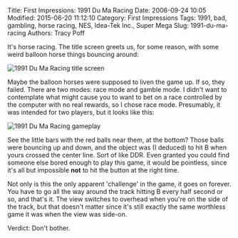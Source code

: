 Title: First Impressions: 1991 Du Ma Racing
Date: 2006-09-24 10:05
Modified: 2015-06-20 11:12:10
Category: First Impressions
Tags: 1991, bad, gambling, horse racing, NES, Idea-Tek Inc., Super Mega
Slug: 1991-du-ma-racing
Authors: Tracy Poff

It's horse racing. The title screen greets us, for some reason, with some weird balloon horse things bouncing around:

![1991 Du Ma Racing title screen]({filename}images/1991-Du-Ma-Racing_01.png)

Maybe the balloon horses were supposed to liven the game up. If so, they failed. There are two modes: race mode and gamble mode. I didn't want to contemplate what might cause you to want to bet on a race controlled by the computer with no real rewards, so I chose race mode. Presumably, it was intended for two players, but it looks like this:

![1991 Du Ma Racing gameplay]({filename}images/1991-Du-Ma-Racing_02.png)

See the little bars with the red balls near them, at the bottom? Those balls were bouncing up and down, and the object was (I deduced) to hit B when yours crossed the center line. Sort of like DDR. Even granted you could find someone else bored enough to play this game, it would be pointless, since it's all but impossible **not** to hit the button at the right time.

Not only is this the only apparent 'challenge' in the game, it goes on forever. You have to go all the way around the track hitting B every half second or so, and that's it. The view switches to overhead when you're on the side of the track, but that doesn't matter since it's still exactly the same worthless game it was when the view was side-on.

Verdict: Don't bother.
